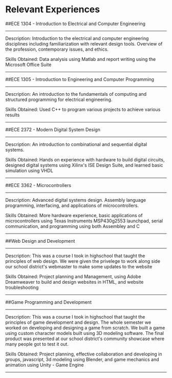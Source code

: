 # Relevant Experiences



##ECE 1304 - Introduction to Electrical and Computer Engineering
***
Description: Introduction to the electrical and computer engineering disciplines including familiarization with relevant design tools. Overview of the profession, contemporary issues, and ethics.

Skills Obtained: Data analysis using Matlab and report writing using the Microsoft Office Suite
***

##ECE 1305 - Introduction to Engineering and Computer Programming
***
Description: An introduction to the fundamentals of computing and structured programming for electrical engineering.

Skills Obtained: Used C++ to program various projects to achieve various results
***

##ECE 2372 - Modern Digital System Design
***
Description: An introduction to combinational and sequential digital systems.

Skills Obtained: Hands on experience with hardware to build digital circuits, designed digital systems using Xilinx's ISE Design Suite, and learned basic simulation using VHDL
***

##ECE 3362 - Microcontrollers
***
Description: Advanced digital systems design. Assembly language programming, interfacing, and applications of microcontrollers.

Skills Obtained: More hardware experience, basic applications of microcontrollers using Texas Instruments MSP430g2553 launchpad, serial communication, and programming using both Assembley and C
***

##Web Design and Development
***
Description: This was a course I took in highschool that taught the principles of web design. We were given the privelege to work along side our school district's webmaster to make some updates to the website

Skills Obtained: Project planning and Management, using Adobe Dreamweaver to build and design websites in HTML, and website troubleshooting
***

##Game Programming and Development
***
Description: This was a course I took in highschool that taught the principles of game development and design. The whole semester we worked on developing and designing a game from scratch. We built a game using custom character models built using 3D modeling software. The final product was presented at our school district's community showcase where many people got to test it out.

Skills Obtained: Project planning, effective collaboration and developing in groups, javascript, 3d modeling using Blender, and game mechanics and animation using Unity - Game Engine
***
